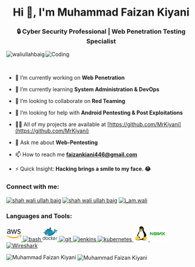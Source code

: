 <!-- ![MasterHead](https://www.google.com/url?sa=i&url=https%3A%2F%2Fgiphy.com%2Fgifs%2FSandiaLabs-cyber-security-cybersecurity-RDZo7znAdn2u7sAcWH&psig=AOvVaw1gJYPNKCMUdMtgxZlhsF73&ust=1705645757783000&source=images&cd=vfe&opi=89978449&ved=0CBIQjRxqFwoTCIDbvOGn5oMDFQAAAAAdAAAAABAI) -->

<h1 align="center">Hi 👋, I'm Muhammad Faizan Kiyani</h1>
<h3 align="center">🔒 Cyber Security Professional | Web Penetration Testing Specialist </h3>

<img align="right" alt="Coding" width="400" src="https://cdn.dribbble.com/users/1162077/screenshots/3848914/programmer.gif">

<p align="left"> <img src="https://komarev.com/ghpvc/?username=waliullahbaig&label=Profile%20views&color=0e75b6&style=flat" alt="waliullahbaig" /> </p>

<p align="left"> <a href="https://twitter.com/" target="blank"><img src="https://img.shields.io/twitter/follow/?logo=twitter&style=for-the-badge" alt="" /></a> </p>

- 🔭 I’m currently working on **Web Penetration**

- 🌱 I’m currently learning **System Administration & DevOps**

- 👯 I’m looking to collaborate on **Red Teaming**

- 🤝 I’m looking for help with **Android Pentesting & Post Exploitations**

- 👨‍💻 All of my projects are available at [https://github.com/MrKiyani](https://github.com/MrKiyani)

- 💬 Ask me about **Web-Pentesting**

- 📫 How to reach me **faizankiani446@gmail.com**

- ⚡ Quick Insight: **Hacking brings a smile to my face. 😂**

<h3 align="left">Connect with me:</h3>

<p align="left">
<a href="https://www.linkedin.com/in/muhammad-faizan-kiyani01/" target="blank"><img align="center" src="https://raw.githubusercontent.com/rahuldkjain/github-profile-readme-generator/master/src/images/icons/Social/linked-in-alt.svg" alt="shah wali ullah baig" height="30" width="40" /></a> 
<a href="https://www.facebook.com/faizankiani.faizankiani.7" target="blank"><img align="center" src="https://raw.githubusercontent.com/rahuldkjain/github-profile-readme-generator/master/src/images/icons/Social/facebook.svg" alt="shah wali ullah baig" height="30" width="40" /></a>
<a href="https://www.instagram.com/kiyanifaizan786/" target="blank"><img align="center" src="https://raw.githubusercontent.com/rahuldkjain/github-profile-readme-generator/master/src/images/icons/Social/instagram.svg" alt="i_am.wali" height="30" width="40" /></a>
</p>

<h3 align="left">Languages and Tools:</h3>
  <p align="left"> <a href="https://nmap.org/" target="_blank" rel="noreferrer"> <img src="https://raw.githubusercontent.com/devicons/devicon/master/icons/amazonwebservices/amazonwebservices-original-wordmark.svg" alt="aws" width="40" height="40"/> </a> <a href="https://www.gnu.org/software/bash/" target="_blank" rel="noreferrer"> <img src="https://www.vectorlogo.zone/logos/gnu_bash/gnu_bash-icon.svg" alt="bash" width="40" height="40"/> </a> <a href="https://www.docker.com/" target="_blank" rel="noreferrer"> <img src="https://raw.githubusercontent.com/devicons/devicon/master/icons/docker/docker-original-wordmark.svg" alt="docker" width="40" height="40"/> </a> <a href="https://git-scm.com/" target="_blank" rel="noreferrer"> <img src="https://www.vectorlogo.zone/logos/git-scm/git-scm-icon.svg" alt="git" width="40" height="40"/> </a> <a href="https://www.jenkins.io" target="_blank" rel="noreferrer"> <img src="https://www.vectorlogo.zone/logos/jenkins/jenkins-icon.svg" alt="jenkins" width="40" height="40"/> </a> <a href="https://kubernetes.io" target="_blank" rel="noreferrer"> <img src="https://www.vectorlogo.zone/logos/kubernetes/kubernetes-icon.svg" alt="kubernetes" width="40" height="40"/> </a> <a href="https://www.linux.org/" target="_blank" rel="noreferrer"> <img src="https://raw.githubusercontent.com/devicons/devicon/master/icons/linux/linux-original.svg" alt="linux" width="40" height="40"/> </a> <a href="https://www.nginx.com" target="_blank" rel="noreferrer"> <img src="https://raw.githubusercontent.com/devicons/devicon/master/icons/nginx/nginx-original.svg" alt="nginx" width="40" height="40"/> </a><a href="https://www.wireshark.org/" target="_blank" rel="noreferrer"> <img src="https://www.vectorlogo.zone/logos/wireshark/wireshark-ar21.svg" alt="Wireshark" width="40" height="40"/> </a> </p>

<p><img align="left" src="https://github-readme-stats.vercel.app/api/top-langs?username=MrKiyani&show_icons=true&locale=en&layout=compact" alt="Muhammad Faizan Kiyani" /></p>

<p>&nbsp;<img align="center" src="https://github-readme-stats.vercel.app/api?username=MrKiyani&show_icons=true&locale=en" alt="Muhammad Faizan Kiyani" /></p>
